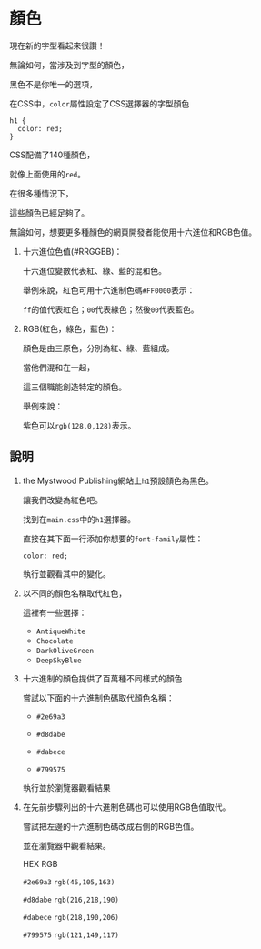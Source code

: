 # 顏色

現在新的字型看起來很讚！

無論如何，當涉及到字型的顏色，

黑色不是你唯一的選項，

在CSS中，`color`屬性設定了CSS選擇器的字型顏色

```
h1 {
  color: red;
}
```

CSS配備了140種顏色，

就像上面使用的`red`。

在很多種情況下，

這些顏色已經足夠了。

無論如何，想要更多種顏色的網頁開發者能使用十六進位和RGB色值。

1. 十六進位色值(#RRGGBB)：      

    十六進位變數代表紅、綠、藍的混和色。
    
    舉例來說，紅色可用十六進制色碼`#FF0000`表示：
        
    `ff`的值代表紅色；`00`代表綠色；然後`00`代表藍色。

2. RGB(紅色，綠色，藍色)：
    
    顏色是由三原色，分別為紅、綠、藍組成。
    
    當他們混和在一起，
    
    這三個職能創造特定的顏色。
    
    舉例來說：
    
    紫色可以`rgb(128,0,128)`表示。

## 說明

  1. the Mystwood Publishing網站上`h1`預設顏色為黑色。
  
      讓我們改變為紅色吧。
      
      找到在`main.css`中的`h1`選擇器。
      
      直接在其下面一行添加你想要的`font-family`屬性：
      
      `color: red;`
      
      執行並觀看其中的變化。
      
  2. 以不同的顏色名稱取代紅色，
  
     這裡有一些選擇：
     
     * `AntiqueWhite`
     * `Chocolate`
     * `DarkOliveGreen`
     * `DeepSkyBlue`
     
  3. 十六進制的顏色提供了百萬種不同樣式的顏色
      
      嘗試以下面的十六進制色碼取代顏色名稱：
      
      * `#2e69a3`
      
      * `#d8dabe`
      
      * `#dabece`
      
      * `#799575`
      
      執行並於瀏覽器觀看結果
      
  4. 在先前步驟列出的十六進制色碼也可以使用RGB色值取代。
  
     嘗試把左邊的十六進制色碼改成右側的RGB色值。
     
     並在瀏覽器中觀看結果。
     
      HEX             RGB
     
     `#2e69a3` 	`rgb(46,105,163)`
     
     `#d8dabe` 	`rgb(216,218,190)`
     
     `#dabece` 	`rgb(218,190,206)`
     
     `#799575` 	`rgb(121,149,117)`
